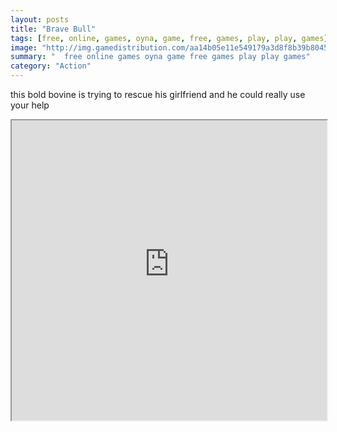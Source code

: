 ```yaml
---
layout: posts
title: "Brave Bull"
tags: [free, online, games, oyna, game, free, games, play, play, games]
image: "http://img.gamedistribution.com/aa14b05e11e549179a3d8f8b39b80453.jpg"
summary: "  free online games oyna game free games play play games"
category: "Action"
---
```


this bold bovine is trying to rescue his girlfriend and he could really use your help

<iframe width="100%" height="480px;" src="http://html5.gamedistribution.com/aa14b05e11e549179a3d8f8b39b80453/"></iframe>